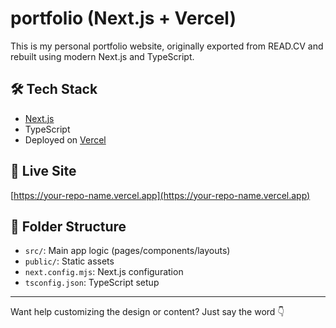 
# portfolio (Next.js + Vercel)

This is my personal portfolio website, originally exported from READ.CV and rebuilt using modern Next.js and TypeScript.

## 🛠 Tech Stack
- [Next.js](https://nextjs.org/)
- TypeScript
- Deployed on [Vercel](https://vercel.com)

## 🚀 Live Site
[https://your-repo-name.vercel.app](https://your-repo-name.vercel.app)

## 📂 Folder Structure
- `src/`: Main app logic (pages/components/layouts)
- `public/`: Static assets
- `next.config.mjs`: Next.js configuration
- `tsconfig.json`: TypeScript setup

---

Want help customizing the design or content? Just say the word 👇
